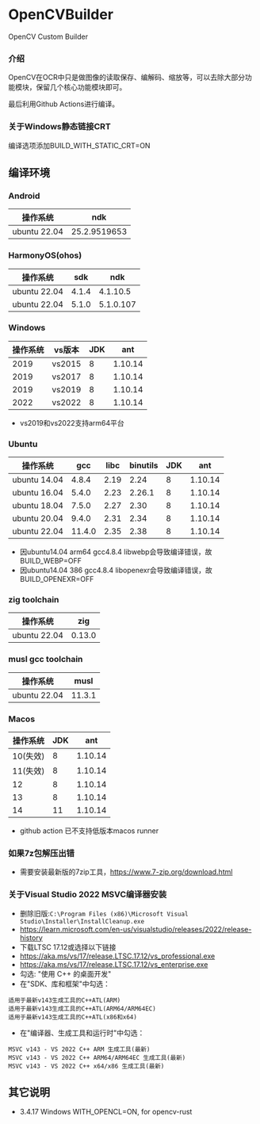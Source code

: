 # OpenCVBuilder

OpenCV Custom Builder

### 介绍

OpenCV在OCR中只是做图像的读取保存、编解码、缩放等，可以去除大部分功能模块，保留几个核心功能模块即可。

最后利用Github Actions进行编译。

### 关于Windows静态链接CRT

编译选项添加BUILD_WITH_STATIC_CRT=ON

## 编译环境

### Android

| 操作系统         | ndk          |
|--------------|--------------|
| ubuntu 22.04 | 25.2.9519653 |

### HarmonyOS(ohos)

| 操作系统         | sdk   | ndk       |
|--------------|-------|-----------|
| ubuntu 22.04 | 4.1.4 | 4.1.10.5  |
| ubuntu 22.04 | 5.1.0 | 5.1.0.107 |

### Windows

| 操作系统 | vs版本   | JDK | ant     |
|------|--------|-----|---------|
| 2019 | vs2015 | 8   | 1.10.14 |
| 2019 | vs2017 | 8   | 1.10.14 |
| 2019 | vs2019 | 8   | 1.10.14 |
| 2022 | vs2022 | 8   | 1.10.14 |

- vs2019和vs2022支持arm64平台

### Ubuntu

| 操作系统         | gcc    | libc | binutils | JDK | ant     |
|--------------|--------|------|----------|-----|---------|
| ubuntu 14.04 | 4.8.4  | 2.19 | 2.24     | 8   | 1.10.14 |
| ubuntu 16.04 | 5.4.0  | 2.23 | 2.26.1   | 8   | 1.10.14 |
| ubuntu 18.04 | 7.5.0  | 2.27 | 2.30     | 8   | 1.10.14 |
| ubuntu 20.04 | 9.4.0  | 2.31 | 2.34     | 8   | 1.10.14 |
| ubuntu 22.04 | 11.4.0 | 2.35 | 2.38     | 8   | 1.10.14 |

- 因ubuntu14.04 arm64 gcc4.8.4 libwebp会导致编译错误，故BUILD_WEBP=OFF
- 因ubuntu14.04 386 gcc4.8.4 libopenexr会导致编译错误，故BUILD_OPENEXR=OFF

### zig toolchain

| 操作系统         | zig    |
|--------------|--------|
| ubuntu 22.04 | 0.13.0 |

### musl gcc toolchain

| 操作系统         | musl   |
|--------------|--------|
| ubuntu 22.04 | 11.3.1 |

### Macos

| 操作系统   | JDK | ant     |
|--------|-----|---------|
| 10(失效) | 8   | 1.10.14 |
| 11(失效) | 8   | 1.10.14 |
| 12     | 8   | 1.10.14 |
| 13     | 8   | 1.10.14 |
| 14     | 11  | 1.10.14 |

- github action 已不支持低版本macos runner

### 如果7z包解压出错

- 需要安装最新版的7zip工具，https://www.7-zip.org/download.html

### 关于Visual Studio 2022 MSVC编译器安装

- 删除旧版:```C:\Program Files (x86)\Microsoft Visual Studio\Installer\InstallCleanup.exe```
- https://learn.microsoft.com/en-us/visualstudio/releases/2022/release-history
- 下载LTSC 17.12或选择以下链接
- https://aka.ms/vs/17/release.LTSC.17.12/vs_professional.exe
- https://aka.ms/vs/17/release.LTSC.17.12/vs_enterprise.exe
- 勾选: "使用 C++ 的桌面开发"
- 在"SDK、库和框架"中勾选：

```
适用于最新v143生成工具的C++ATL(ARM)
适用于最新v143生成工具的C++ATL(ARM64/ARM64EC)
适用于最新v143生成工具的C++ATL(x86和x64)
```

- 在"编译器、生成工具和运行时"中勾选：

```
MSVC v143 - VS 2022 C++ ARM 生成工具(最新)
MSVC v143 - VS 2022 C++ ARM64/ARM64EC 生成工具(最新)
MSVC v143 - VS 2022 C++ x64/x86 生成工具(最新)
```

## 其它说明

- 3.4.17 Windows WITH_OPENCL=ON, for opencv-rust